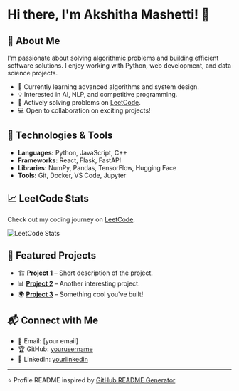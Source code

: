 # Hi there, I'm Akshitha Mashetti! 👋

## 🌟 About Me
I'm passionate about solving algorithmic problems and building efficient software solutions. I enjoy working with Python, web development, and data science projects.

- 🌱 Currently learning advanced algorithms and system design.
- 💡 Interested in AI, NLP, and competitive programming.
- 🚀 Actively solving problems on [LeetCode](https://leetcode.com/u/AkshithaMashetti/).
- 💻 Open to collaboration on exciting projects!

## 🔧 Technologies & Tools
- **Languages:** Python, JavaScript, C++
- **Frameworks:** React, Flask, FastAPI
- **Libraries:** NumPy, Pandas, TensorFlow, Hugging Face
- **Tools:** Git, Docker, VS Code, Jupyter

## 📈 LeetCode Stats
Check out my coding journey on [LeetCode](https://leetcode.com/u/AkshithaMashetti/).

![LeetCode Stats](https://leetcard.jacoblin.cool/AkshithaMashetti?theme=dark&font=Ubuntu&ext=heatmap)

## 📌 Featured Projects
- 🏗 **[Project 1](https://github.com/yourusername/project1)** – Short description of the project.
- 📊 **[Project 2](https://github.com/yourusername/project2)** – Another interesting project.
- 🌍 **[Project 3](https://github.com/yourusername/project3)** – Something cool you've built!

## 📬 Connect with Me
- 📧 Email: [your email]
- 🏆 GitHub: [yourusername](https://github.com/yourusername)
- 💼 LinkedIn: [yourlinkedin](https://linkedin.com/in/yourlinkedin)

---
⭐️ Profile README inspired by [GitHub README Generator](https://rahuldkjain.github.io/gh-profile-readme-generator/)
